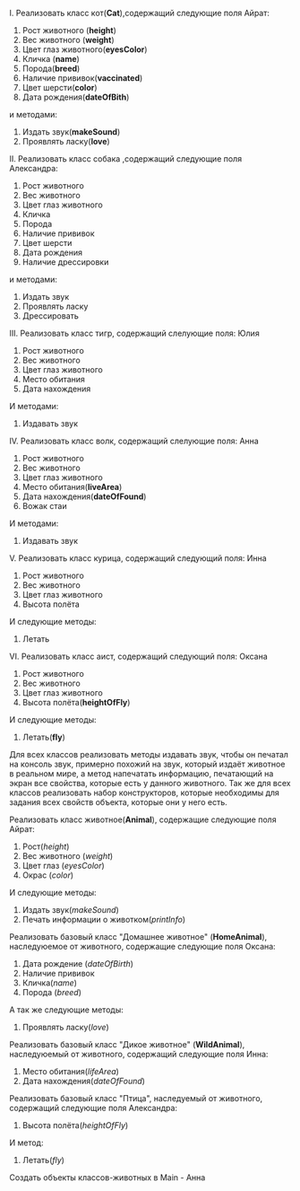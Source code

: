 I. Реализовать класс кот(**Cat**),содержащий следующие поля Айрат:
1. Рост животного (**height**)
2. Вес животного (**weight**)
3. Цвет глаз животного(**eyesColor**)
4. Кличка (**name**)
5. Порода(**breed**)
6. Наличие прививок(**vaccinated**)
7. Цвет шерсти(**color**)
8. Дата рождения(**dateOfBith**)


и методами:


1. Издать звук(**makeSound**)
2. Проявлять ласку(**love**)


II. Реализовать класс собака ,содержащий следующие поля Александра:
1. Рост животного
2. Вес животного
3. Цвет глаз животного
4. Кличка
5. Порода
6. Наличие прививок
7. Цвет шерсти
8. Дата рождения
9. Наличие дрессировки


и методами:


1. Издать звук
2. Проявлять ласку
3. Дрессировать


III. Реализовать класс тигр, содержащий слелующие поля: Юлия
1. Рост животного
2. Вес животного
3. Цвет глаз животного
4. Место обитания
5. Дата нахождения


И методами:


1. Издавать звук


IV. Реализовать класс волк, содержащий слелующие поля: Анна
1. Рост животного
2. Вес животного
3. Цвет глаз животного
4. Место обитания(**liveArea**)
5. Дата нахождения(**dateOfFound**)
6. Вожак стаи


И методами:

1. Издавать звук


V. Реализовать класс курица, содержащий следующий поля: Инна
1. Рост животного
2. Вес животного
3. Цвет глаз животного
4. Высота полёта


И следующие методы:


1. Летать


VI. Реализовать класс аист, содержащий следующий поля: Оксана
1. Рост животного
2. Вес животного
3. Цвет глаз животного
4. Высота полёта(**heightOfFly**)


И следующие методы:


1. Летать(**fly**)

Для всех классов реализовать методы издавать звук, чтобы он печатал на консоль звук, примерно похожий на звук, который издаёт животное в реальном мире, а метод напечатать информацию, печатающий на экран все свойства, которые есть у данного животного. Так же для всех классов реализовать набор конструкторов, которые необходимы для задания всех свойств объекта, которые они у него есть.

Реализовать класс животное(**Animal**), содержащие следующие поля Айрат:
1. Рост(*height*)
2. Вес животного (*weight*)
3. Цвет глаз (*eyesColor*)
4. Окрас (*color*)

И следующие методы:
1. Издать звук(*makeSound*)
2. Печать информации о животком(*printInfo*)

Реализовать базовый класс "Домашнее животное" (**HomeAnimal**), наследуюемое от животного, содержащие следующие поля Оксана:
1. Дата рождение (*dateOfBirth*)
2. Наличие прививок
3. Кличка(*name*)
4. Порода (*breed*)


А так же следующие методы:
1. Проявлять ласку(*love*)

Реализовать базовый класс "Дикое животное" (**WildAnimal**), наследуюемый от животного, содержащий следующие поля Инна:
1. Место обитания(*lifeArea*)
2. Дата нахождения(*dateOfFound*)

Реализовать базовый класс "Птица", наследуемый от животного, содержащий следующие поля Александра:
1. Высота полёта(*heightOfFly*)


И метод:
1. Летать(*fly*)

Создать объекты классов-животных в Main - Анна